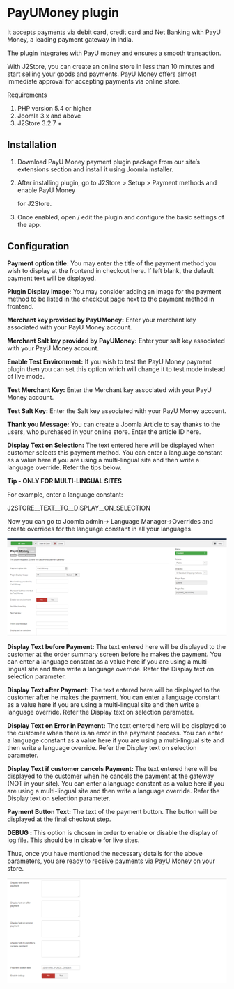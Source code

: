 # PayUMoney plugin

It accepts payments via debit card, credit card and Net Banking with PayU Money, a leading payment gateway in India.

The plugin integrates with PayU money and ensures a smooth transaction.

With J2Store, you can create an online store in less than 10 minutes and start selling your goods and payments. PayU Money offers almost immediate approval for accepting payments via online store.

Requirements

1. PHP version 5.4 or higher
2. Joomla 3.x and above
3. J2Store 3.2.7 +

## Installation <a id="installation"></a>

1. Download PayU Money payment plugin package from our site’s extensions section and install it using Joomla installer.
2. After installing plugin, go to J2Store &gt; Setup &gt; Payment methods and enable PayU Money 

   for J2Store.

3. Once enabled, open / edit the plugin and configure the basic settings of the app.

## Configuration <a id="configuration"></a>

**Payment option title:** You may enter the title of the payment method you wish to display at the frontend in checkout here. If left blank, the default payment text will be displayed.

**Plugin Display Image:** You may consider adding an image for the payment method to be listed in the checkout page next to the payment method in frontend.

**Merchant key provided by PayUMoney:** Enter your merchant key associated with your PayU Money account.

**Merchant Salt key provided by PayUMoney:** Enter your salt key associated with your PayU Money account.

**Enable Test Environment:** If you wish to test the PayU Money payment plugin then you can set this option which will change it to test mode instead of live mode.

**Test Merchant Key:** Enter the Merchant key associated with your PayU Money account.

**Test Salt Key:** Enter the Salt key associated with your PayU Money account.

**Thank you Message:** You can create a Joomla Article to say thanks to the users, who purchased in your online store. Enter the article ID here.

**Display Text on Selection:** The text entered here will be displayed when customer selects this payment method. You can enter a language constant as a value here if you are using a multi-lingual site and then write a language override. Refer the tips below.

**Tip - ONLY FOR MULTI-LINGUAL SITES**

For example, enter a language constant:

J2STORE\__TEXT\__TO\__DISPLAY\__ON\_SELECTION

Now you can go to Joomla admin-&gt; Language Manager-&gt;Overrides and create overrides for the language constant in all your languages.

![PayU Money-Configuration Image1](../.gitbook/assets/payumoney-confi-imag1.png)

**Display Text before Payment:** The text entered here will be displayed to the customer at the order summary screen before he makes the payment. You can enter a language constant as a value here if you are using a multi-lingual site and then write a language override. Refer the Display text on selection parameter.

**Display Text after Payment:** The text entered here will be displayed to the customer after he makes the payment. You can enter a language constant as a value here if you are using a multi-lingual site and then write a language override. Refer the Display text on selection parameter.

**Display Text on Error in Payment:** The text entered here will be displayed to the customer when there is an error in the payment process. You can enter a language constant as a value here if you are using a multi-lingual site and then write a language override. Refer the Display text on selection parameter.

**Display Text if customer cancels Payment:** The text entered here will be displayed to the customer when he cancels the payment at the gateway \(NOT in your site\). You can enter a language constant as a value here if you are using a multi-lingual site and then write a language override. Refer the Display text on selection parameter.

**Payment Button Text:** The text of the payment button. The button will be displayed at the final checkout step.

**DEBUG :** This option is chosen in order to enable or disable the display of log file. This should be in disable for live sites.

Thus, once you have mentioned the necessary details for the above parameters, you are ready to receive payments via PayU Money on your store.

![PayU Money Configuration-Image2](../.gitbook/assets/payumoney-confi-imag2.png)





  


